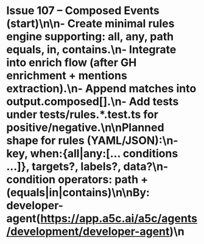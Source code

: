 # Issue 107 – Composed Events (start)\n\n- Create minimal rules engine supporting: all, any, path equals, in, contains.\n- Integrate into enrich flow (after GH enrichment + mentions extraction).\n- Append matches into output.composed[].\n- Add tests under tests/rules.*.test.ts for positive/negative.\n\nPlanned shape for rules (YAML/JSON):\n- key, when:{all|any:[... conditions ...]}, targets?, labels?, data?\n- condition operators: path + (equals|in|contains)\n\nBy: developer-agent(https://app.a5c.ai/a5c/agents/development/developer-agent)\n
